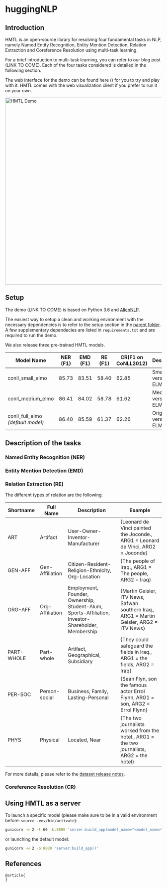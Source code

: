 # huggingNLP

## Introduction

HMTL is an open-source library for resolving four fundamental tasks in NLP, namely Named Entity Recognition, Entity Mention Detection, Relation Extraction and Coreference Resolution using multi-task learning.

For a brief introduction to multi-task learning, you can refer to our blog post (LINK TO COME). Each of the four tasks considered is detailed in the following section. 

The web interface for the demo can be found here () for you to try and play with it. HMTL comes with the web visualization client if you prefer to run it on your own.

<img src="https://github.com/huggingface/hmtl/demo/blob/master/HMTL_demo.png" alt="HMTL Demo" width="600"/>

## Setup

The demo (LINK TO COME) is based on Python 3.6 and [AllenNLP](https://github.com/allenai/allennlp).

The easiest way to setup a clean and working environment with the necessary dependencies is to refer to the setup section in the [parent folder](https://github.com/huggingface/hmtl#dependecies-and-installation).
A few supplementary dependecies are listed in `requirements.txt`  and are required to run the demo.

We also release three pre-trained HMTL models.

| Model Name | NER (F1) | EMD (F1) | RE (F1) | CR(F1 on CoNLL2012) | Description |
| --- | --- | --- | --- | --- | --- |
| conll_small_elmo | 85.73 | 83.51 | 58.40 | 62.85 | Small version of ELMo |
| conll_medium_elmo | 86.41 | 84.02 | 58.78 | 61.62 | Medium version of ELMo |
| conll_full_elmo _(default model)_ | 86.40 | 85.59 | 61.37 | 62.26 | Original version of ELMo |


## Description of the tasks

### Named Entity Recognition (NER)
### Entity Mention Detection (EMD)
### Relation Extraction (RE)
 
The different types of relation are the following:

| Shortname | Full Name | Description | Example |
| --- | --- | -- | -- |
| ART | Artifact | User-Owner-Inventor-Manufacturer | {Leonard de Vinci painted the Joconde., ARG1 = Leonard de Vinci, ARG2 = Joconde} |
| GEN-AFF | Gen-Affiliation | Citizen-Resident-Religion-Ethnicity, Org-Location | {The people of Iraq., ARG1 =  The people, ARG2 = Iraq} |
| ORG-AFF | Org-Affiliation | Employment, Founder, Ownership, Student-Alum, Sports-Affiliation, Investor-Shareholder, Membership | {Martin Geisler, ITV News, Safwan southern Iraq., ARG1 = Martin Geisler, ARG2 = ITV News} |
| PART-WHOLE | Part-whole | Artifact, Geographical, Subsidiary | {They could safeguard the fields in Iraq., ARG1 = the fields, ARG2 = Iraq} |
| PER-SOC | Person-social | Business, Family, Lasting-Personal | {Sean Flyn, son the famous actor Errol Flynn, ARG1 = son, ARG2 = Errol Flynn} |
| PHYS | Physical | Located, Near | {The two journalists worked from the hotel., ARG1 = the two journalists, ARG2 = the hotel} |

For more details, please refer to the [dataset release notes](https://pdfs.semanticscholar.org/3a9b/136ca1ab91592df36f148ef16095f74d009e.pdf).


### Coreference Resolution (CR)


## Using HMTL as a server

To launch a specific model (please make sure to be in a valid environment before: `source .env/bin/activate`):

```bash
gunicorn -w 2 -t 60 -b:8000 'server:build_app(model_name="<model_name>")'
```

or launching the default model:

```bash
gunicorn -w 2 -b:8000 'server:build_app()'
```

## References

```
@article{
}
```
